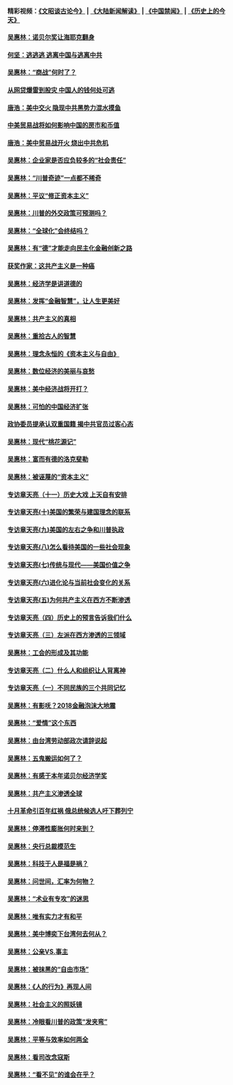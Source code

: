 #### 精彩视频：[《文昭谈古论今》](https://github.com/gfw-breaker/wenzhao/blob/master/README.md?t=12070332) | [《大陆新闻解读》](https://github.com/gfw-breaker/ntdtv-comedy/blob/master/README.md?t=12070332) | [《中国禁闻》](https://github.com/gfw-breaker/ntdtv-news/blob/master/README.md?t=12070332) | [《历史上的今天》](https://github.com/gfw-breaker/today-in-history/blob/master/README.md?t=12070332) 

#### [吴惠林：诺贝尔奖让海耶克翻身](../pages/nsc423/n10890049.md?t=12070332) 

#### [何坚：逃逃逃 逃离中国与逃离中共](../pages/nsc423/n10592891.md?t=12070332) 

#### [吴惠林：“商战”何时了？](../pages/nsc423/n10573558.md?t=12070332) 

#### [从网贷爆雷到股灾 中国人的钱何处可逃](../pages/nsc423/n10572800.md?t=12070332) 

#### [唐浩：美中交火 隐现中共黑势力混水摸鱼](../pages/nsc423/n10544040.md?t=12070332) 

#### [中美贸易战将如何影响中国的房市和币值](../pages/nsc423/n10543697.md?t=12070332) 

#### [唐浩：美中贸易战开火 烧出中共危机](../pages/nsc423/n10540126.md?t=12070332) 

#### [吴惠林：企业家是否应负较多的“社会责任”](../pages/nsc423/n10535022.md?t=12070332) 

#### [吴惠林：“川普奇迹”一点都不稀奇](../pages/nsc423/n10512808.md?t=12070332) 

#### [吴惠林：平议“修正资本主义”](../pages/nsc423/n10495724.md?t=12070332) 

#### [吴惠林：川普的外交政策可预测吗？](../pages/nsc423/n10462387.md?t=12070332) 

#### [吴惠林：“全球化”会终结吗？](../pages/nsc423/n10452838.md?t=12070332) 

#### [吴惠林：有“德”才能走向民主化金融创新之路](../pages/nsc423/n10432292.md?t=12070332) 

#### [获奖作家：这共产主义是一种癌](../pages/nsc423/n10431541.md?t=12070332) 

#### [吴惠林：经济学是讲道德的](../pages/nsc423/n10398014.md?t=12070332) 

#### [吴惠林：发挥“金融智慧”，让人生更美好](../pages/nsc423/n10375019.md?t=12070332) 

#### [吴惠林：共产主义的真相](../pages/nsc423/n10351394.md?t=12070332) 

#### [吴惠林：重拾古人的智慧](../pages/nsc423/n10337691.md?t=12070332) 

#### [吴惠林：理念永恒的《资本主义与自由》](../pages/nsc423/n10316274.md?t=12070332) 

#### [吴惠林：数位经济的美丽与哀愁](../pages/nsc423/n10292946.md?t=12070332) 

#### [吴惠林：美中经济战将开打？](../pages/nsc423/n10258825.md?t=12070332) 

#### [吴惠林：可怕的中国经济扩张](../pages/nsc423/n10219147.md?t=12070332) 

#### [政协委员提承认双重国籍 揭中共官员过客心态](../pages/nsc423/n10208809.md?t=12070332) 

#### [吴惠林：现代“桃花源记”](../pages/nsc423/n10185234.md?t=12070332) 

#### [吴惠林：富而有德的洛克斐勒](../pages/nsc423/n10142264.md?t=12070332) 

#### [吴惠林：被诬蔑的“资本主义”](../pages/nsc423/n10124816.md?t=12070332) 

#### [专访章天亮（十一）历史大戏 上天自有安排](../pages/nsc423/n10094905.md?t=12070332) 

#### [专访章天亮(十)美国的繁荣与建国理念的联系](../pages/nsc423/n10094899.md?t=12070332) 

#### [专访章天亮(九)美国的左右之争和川普执政](../pages/nsc423/n10094889.md?t=12070332) 

#### [专访章天亮(八)怎么看待美国的一些社会现象](../pages/nsc423/n10094857.md?t=12070332) 

#### [专访章天亮(七)传统与现代——美国价值之争](../pages/nsc423/n10093140.md?t=12070332) 

#### [专访章天亮(六)进化论与当前社会变化的关系](../pages/nsc423/n10092036.md?t=12070332) 

#### [专访章天亮(五)为何共产主义在西方不断渗透](../pages/nsc423/n10083620.md?t=12070332) 

#### [专访章天亮（四）历史上的预言告诉我们什么](../pages/nsc423/n10083606.md?t=12070332) 

#### [专访章天亮（三）左派在西方渗透的三领域](../pages/nsc423/n10081115.md?t=12070332) 

#### [吴惠林：工会的形成及其功能](../pages/nsc423/n10080633.md?t=12070332) 

#### [专访章天亮（二）什么人和组织让人背离神](../pages/nsc423/n10076637.md?t=12070332) 

#### [专访章天亮（一）不同民族的三个共同记忆](../pages/nsc423/n10074188.md?t=12070332) 

#### [吴惠林：有影呒？2018金融泡沫大地震](../pages/nsc423/n10040534.md?t=12070332) 

#### [吴惠林：“爱情”这个东西](../pages/nsc423/n10019423.md?t=12070332) 

#### [吴惠林：由台湾劳动部政次请辞说起](../pages/nsc423/n9979679.md?t=12070332) 

#### [吴惠林：五鬼搬运如何了？](../pages/nsc423/n9925338.md?t=12070332) 

#### [吴惠林：有感于本年诺贝尔经济学奖](../pages/nsc423/n9871883.md?t=12070332) 

#### [吴惠林：共产主义渗透全球](../pages/nsc423/n9812748.md?t=12070332) 

#### [十月革命引百年红祸 俄总统候选人吁下葬列宁](../pages/nsc423/n9810182.md?t=12070332) 

#### [吴惠林：停滞性膨胀何时来到？](../pages/nsc423/n9764136.md?t=12070332) 

#### [吴惠林：央行总裁模范生](../pages/nsc423/n9728134.md?t=12070332) 

#### [吴惠林：科技于人是福是祸？](../pages/nsc423/n9672982.md?t=12070332) 

#### [吴惠林：问世间，汇率为何物？](../pages/nsc423/n9621788.md?t=12070332) 

#### [吴惠林：“术业有专攻”的迷思](../pages/nsc423/n9580363.md?t=12070332) 

#### [吴惠林：唯有实力才有和平](../pages/nsc423/n9529599.md?t=12070332) 

#### [吴惠林：美中博奕下台湾何去何从？](../pages/nsc423/n9483598.md?t=12070332) 

#### [吴惠林：公亲VS.事主](../pages/nsc423/n9425637.md?t=12070332) 

#### [吴惠林：被抹黑的“自由市场”](../pages/nsc423/n9351545.md?t=12070332) 

#### [吴惠林：《人的行为》再现人间](../pages/nsc423/n9296339.md?t=12070332) 

#### [吴惠林：社会主义的照妖镜](../pages/nsc423/n9243460.md?t=12070332) 

#### [吴惠林：冷眼看川普的政策“发夹弯”](../pages/nsc423/n9120684.md?t=12070332) 

#### [吴惠林：平等与效率如何两全](../pages/nsc423/n9075430.md?t=12070332) 

#### [吴惠林：看司改念寇斯](../pages/nsc423/n9024915.md?t=12070332) 

#### [吴惠林：“看不见”的谁会在乎？](../pages/nsc423/n8977488.md?t=12070332) 

